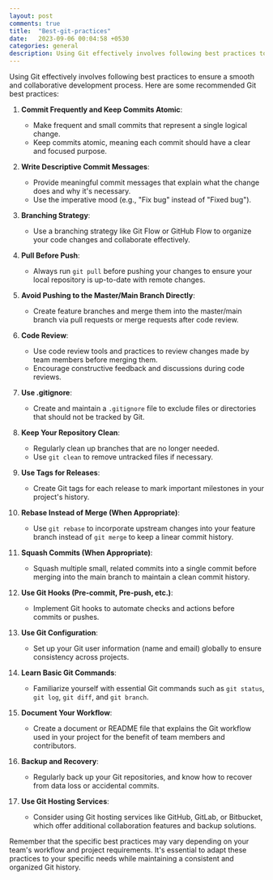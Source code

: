 ```yaml
---
layout: post
comments: true
title:  "Best-git-practices"
date:   2023-09-06 00:04:58 +0530
categories: general
description: Using Git effectively involves following best practices to ensure a smooth and collaborative development process. Here are some recommended Git best practices
---
```



Using Git effectively involves following best practices to ensure a smooth and collaborative development process. Here are some recommended Git best practices:

1. **Commit Frequently and Keep Commits Atomic**:
   - Make frequent and small commits that represent a single logical change.
   - Keep commits atomic, meaning each commit should have a clear and focused purpose.

2. **Write Descriptive Commit Messages**:
   - Provide meaningful commit messages that explain what the change does and why it's necessary.
   - Use the imperative mood (e.g., "Fix bug" instead of "Fixed bug").

3. **Branching Strategy**:
   - Use a branching strategy like Git Flow or GitHub Flow to organize your code changes and collaborate effectively.

4. **Pull Before Push**:
   - Always run `git pull` before pushing your changes to ensure your local repository is up-to-date with remote changes.

5. **Avoid Pushing to the Master/Main Branch Directly**:
   - Create feature branches and merge them into the master/main branch via pull requests or merge requests after code review.

6. **Code Review**:
   - Use code review tools and practices to review changes made by team members before merging them.
   - Encourage constructive feedback and discussions during code reviews.

7. **Use .gitignore**:
   - Create and maintain a `.gitignore` file to exclude files or directories that should not be tracked by Git.

8. **Keep Your Repository Clean**:
   - Regularly clean up branches that are no longer needed.
   - Use `git clean` to remove untracked files if necessary.

9. **Use Tags for Releases**:
   - Create Git tags for each release to mark important milestones in your project's history.

10. **Rebase Instead of Merge (When Appropriate)**:
    - Use `git rebase` to incorporate upstream changes into your feature branch instead of `git merge` to keep a linear commit history.

11. **Squash Commits (When Appropriate)**:
    - Squash multiple small, related commits into a single commit before merging into the main branch to maintain a clean commit history.

12. **Use Git Hooks (Pre-commit, Pre-push, etc.)**:
    - Implement Git hooks to automate checks and actions before commits or pushes.

13. **Use Git Configuration**:
    - Set up your Git user information (name and email) globally to ensure consistency across projects.

14. **Learn Basic Git Commands**:
    - Familiarize yourself with essential Git commands such as `git status`, `git log`, `git diff`, and `git branch`.

15. **Document Your Workflow**:
    - Create a document or README file that explains the Git workflow used in your project for the benefit of team members and contributors.

16. **Backup and Recovery**:
    - Regularly back up your Git repositories, and know how to recover from data loss or accidental commits.

17. **Use Git Hosting Services**:
    - Consider using Git hosting services like GitHub, GitLab, or Bitbucket, which offer additional collaboration features and backup solutions.

Remember that the specific best practices may vary depending on your team's workflow and project requirements. It's essential to adapt these practices to your specific needs while maintaining a consistent and organized Git history.
